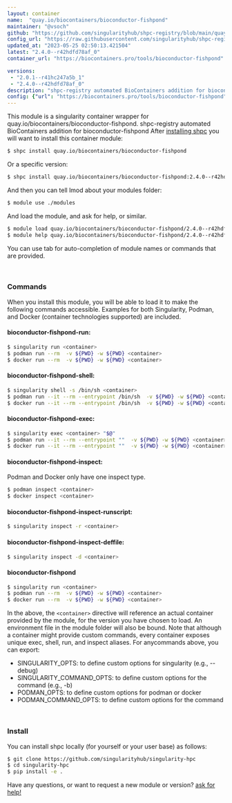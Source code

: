 ```yaml
---
layout: container
name:  "quay.io/biocontainers/bioconductor-fishpond"
maintainer: "@vsoch"
github: "https://github.com/singularityhub/shpc-registry/blob/main/quay.io/biocontainers/bioconductor-fishpond/container.yaml"
config_url: "https://raw.githubusercontent.com/singularityhub/shpc-registry/main/quay.io/biocontainers/bioconductor-fishpond/container.yaml"
updated_at: "2023-05-25 02:50:13.421504"
latest: "2.4.0--r42hdfd78af_0"
container_url: "https://biocontainers.pro/tools/bioconductor-fishpond"

versions:
 - "2.0.1--r41hc247a5b_1"
 - "2.4.0--r42hdfd78af_0"
description: "shpc-registry automated BioContainers addition for bioconductor-fishpond"
config: {"url": "https://biocontainers.pro/tools/bioconductor-fishpond", "maintainer": "@vsoch", "description": "shpc-registry automated BioContainers addition for bioconductor-fishpond", "latest": {"2.4.0--r42hdfd78af_0": "sha256:6e2a764e61c28f52fcfc4ffd20c112d6b490244113c423fafc5fc7bd5c33ebf3"}, "tags": {"2.0.1--r41hc247a5b_1": "sha256:16356fe078eb835b961a12cfa226a28d26d9fd8cd7e300fa4da0198b51acf89c", "2.4.0--r42hdfd78af_0": "sha256:6e2a764e61c28f52fcfc4ffd20c112d6b490244113c423fafc5fc7bd5c33ebf3"}, "docker": "quay.io/biocontainers/bioconductor-fishpond"}
---
```


This module is a singularity container wrapper for quay.io/biocontainers/bioconductor-fishpond.
shpc-registry automated BioContainers addition for bioconductor-fishpond
After [installing shpc](#install) you will want to install this container module:


```bash
$ shpc install quay.io/biocontainers/bioconductor-fishpond
```

Or a specific version:

```bash
$ shpc install quay.io/biocontainers/bioconductor-fishpond:2.4.0--r42hdfd78af_0
```

And then you can tell lmod about your modules folder:

```bash
$ module use ./modules
```

And load the module, and ask for help, or similar.

```bash
$ module load quay.io/biocontainers/bioconductor-fishpond/2.4.0--r42hdfd78af_0
$ module help quay.io/biocontainers/bioconductor-fishpond/2.4.0--r42hdfd78af_0
```

You can use tab for auto-completion of module names or commands that are provided.

<br>

### Commands

When you install this module, you will be able to load it to make the following commands accessible.
Examples for both Singularity, Podman, and Docker (container technologies supported) are included.

#### bioconductor-fishpond-run:

```bash
$ singularity run <container>
$ podman run --rm  -v ${PWD} -w ${PWD} <container>
$ docker run --rm  -v ${PWD} -w ${PWD} <container>
```

#### bioconductor-fishpond-shell:

```bash
$ singularity shell -s /bin/sh <container>
$ podman run --it --rm --entrypoint /bin/sh  -v ${PWD} -w ${PWD} <container>
$ docker run --it --rm --entrypoint /bin/sh  -v ${PWD} -w ${PWD} <container>
```

#### bioconductor-fishpond-exec:

```bash
$ singularity exec <container> "$@"
$ podman run --it --rm --entrypoint ""  -v ${PWD} -w ${PWD} <container> "$@"
$ docker run --it --rm --entrypoint ""  -v ${PWD} -w ${PWD} <container> "$@"
```

#### bioconductor-fishpond-inspect:

Podman and Docker only have one inspect type.

```bash
$ podman inspect <container>
$ docker inspect <container>
```

#### bioconductor-fishpond-inspect-runscript:

```bash
$ singularity inspect -r <container>
```

#### bioconductor-fishpond-inspect-deffile:

```bash
$ singularity inspect -d <container>
```



#### bioconductor-fishpond

```bash
$ singularity run <container>
$ podman run --rm  -v ${PWD} -w ${PWD} <container>
$ docker run --rm  -v ${PWD} -w ${PWD} <container>
```


In the above, the `<container>` directive will reference an actual container provided
by the module, for the version you have chosen to load. An environment file in the
module folder will also be bound. Note that although a container
might provide custom commands, every container exposes unique exec, shell, run, and
inspect aliases. For anycommands above, you can export:

 - SINGULARITY_OPTS: to define custom options for singularity (e.g., --debug)
 - SINGULARITY_COMMAND_OPTS: to define custom options for the command (e.g., -b)
 - PODMAN_OPTS: to define custom options for podman or docker
 - PODMAN_COMMAND_OPTS: to define custom options for the command

<br>

### Install

You can install shpc locally (for yourself or your user base) as follows:

```bash
$ git clone https://github.com/singularityhub/singularity-hpc
$ cd singularity-hpc
$ pip install -e .
```

Have any questions, or want to request a new module or version? [ask for help!](https://github.com/singularityhub/singularity-hpc/issues)